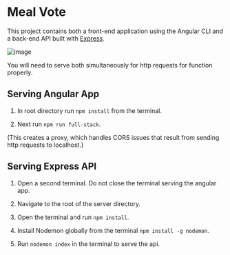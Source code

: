 # Meal Vote

This project contains both a front-end application using the Angular CLI
and a back-end API built with [Express](https://expressjs.com/en/api.html).

![image](https://encrypted-tbn0.gstatic.com/images?q=tbn:ANd9GcROOHqt23FM-VuQdLiZkNAAOcG6gzN7nyx19KU6lozDJh7Go7SR)


You will need to serve both simultaneously for http requests for function
properly.


## Serving Angular App

1. In root directory run `npm install` from the terminal.

2. Next run `npm run full-stack`.

(This creates a proxy, which handles CORS issues that result from sending
http requests to localhost.)



## Serving Express API

1. Open a second terminal. Do not close the terminal serving the angular app.

2. Navigate to the root of the server directory.

3. Open the terminal and run `npm install`.

4. Install Nodemon globally from the terminal `npm install -g nodemon`.

5. Run `nodemon index` in the terminal to serve the api.
